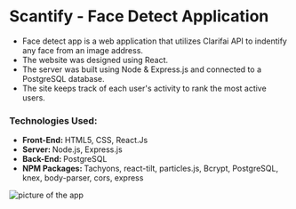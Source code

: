 # Scantify - Face Detect Application
* Face detect app is a web application that utilizes Clarifai API to indentify any face from an image address. 
* The website was designed using React.
* The server was built using Node & Express.js and connected to a PostgreSQL database.
* The site keeps track of each user's activity to rank the most active users. 

### Technologies Used: 
 - <strong> Front-End: </strong> HTML5, CSS, React.Js
 - <strong> Server: </strong> Node.js, Express.js
 - <strong> Back-End: </strong> PostgreSQL
 - <strong> NPM Packages: </strong> Tachyons, react-tilt, particles.js, Bcrypt, PostgreSQL, knex, body-parser, cors, express
 
 ![picture of the app](https://www.linkpicture.com/q/face-detect-2.png)
 
 
